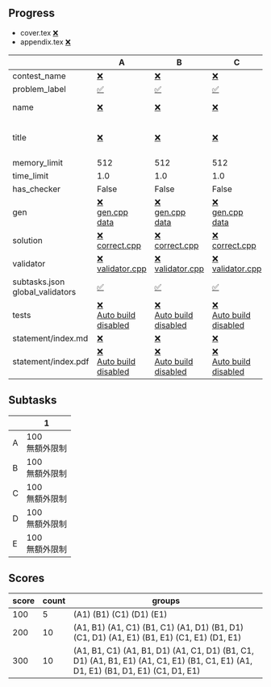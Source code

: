 
## Progress
<!-- progress start -->

- cover.tex [:x:](cover.tex)
- appendix.tex [:x:](appendix.tex)

| | A | B | C | D | E |
| --- | --- | --- | --- | --- | --- |
| contest_name |  [:x:](pA/problem.json) | [:x:](pB/problem.json) | [:x:](pC/problem.json) | [:white_check_mark:](pD/problem.json) | [:x:](pE/problem.json) |
| problem_label |  [:white_check_mark:](pA/problem.json) | [:white_check_mark:](pB/problem.json) | [:white_check_mark:](pC/problem.json) | [:white_check_mark:](pD/problem.json) | [:white_check_mark:](pE/problem.json) |
| name |  [:x:](pA/problem.json) | [:x:](pB/problem.json) | [:x:](pC/problem.json) | [:white_check_mark:](pD/problem.json)<br>Collect | [:x:](pE/problem.json) |
| title |  [:x:](pA/problem.json) | [:x:](pB/problem.json) | [:x:](pC/problem.json) | [:white_check_mark:](pD/problem.json)<br>忠孝東路走九遍 | [:x:](pE/problem.json) |
| memory_limit |  512 | 512 | 512 | 512 | 512 |
| time_limit |  1.0 | 1.0 | 1.0 | 1.0 | 1.0 |
| has_checker |  False | False | False | False | False |
| gen | [:x:](pA/gen)<br>[gen.cpp](pA/gen/gen.cpp)<br>[data](pA/gen/data) | [:x:](pB/gen)<br>[gen.cpp](pB/gen/gen.cpp)<br>[data](pB/gen/data) | [:x:](pC/gen)<br>[gen.cpp](pC/gen/gen.cpp)<br>[data](pC/gen/data) | [:x:](pD/gen)<br>[gen.cpp](pD/gen/gen.cpp)<br>[data](pD/gen/data) | [:x:](pE/gen)<br>[gen.cpp](pE/gen/gen.cpp)<br>[data](pE/gen/data) |
| solution | [:x:](pA/solution)<br>[correct.cpp](pA/solution/correct.cpp) | [:x:](pB/solution)<br>[correct.cpp](pB/solution/correct.cpp) | [:x:](pC/solution)<br>[correct.cpp](pC/solution/correct.cpp) | [:x:](pD/solution)<br>[correct.cpp](pD/solution/correct.cpp) | [:x:](pE/solution)<br>[correct.cpp](pE/solution/correct.cpp) |
| validator | [:x:](pA/validator)<br>[validator.cpp](pA/validator/validator.cpp) | [:x:](pB/validator)<br>[validator.cpp](pB/validator/validator.cpp) | [:x:](pC/validator)<br>[validator.cpp](pC/validator/validator.cpp) | [:x:](pD/validator)<br>[validator.cpp](pD/validator/validator.cpp) | [:x:](pE/validator)<br>[validator.cpp](pE/validator/validator.cpp) |
| subtasks.json<br>global_validators |  [:white_check_mark:](pA/subtasks.json) | [:white_check_mark:](pB/subtasks.json) | [:white_check_mark:](pC/subtasks.json) | [:white_check_mark:](pD/subtasks.json) | [:white_check_mark:](pE/subtasks.json) |
| tests | [:x:](pA/tests)<br>[Auto build disabled](pA/gen/DISABLE_AUTO_BUILD) | [:x:](pB/tests)<br>[Auto build disabled](pB/gen/DISABLE_AUTO_BUILD) | [:x:](pC/tests)<br>[Auto build disabled](pC/gen/DISABLE_AUTO_BUILD) | [:x:](pD/tests)<br>[Auto build disabled](pD/gen/DISABLE_AUTO_BUILD) | [:x:](pE/tests)<br>[Auto build disabled](pE/gen/DISABLE_AUTO_BUILD) |
| statement/index.md | [:x:](pA/statement/index.md) | [:x:](pB/statement/index.md) | [:x:](pC/statement/index.md) | [:x:](pD/statement/index.md) | [:x:](pE/statement/index.md) |
| statement/index.pdf | [:x:](pA/statement/index.pdf)<br>[Auto build disabled](pA/statement/DISABLE_AUTO_BUILD) | [:x:](pB/statement/index.pdf)<br>[Auto build disabled](pB/statement/DISABLE_AUTO_BUILD) | [:x:](pC/statement/index.pdf)<br>[Auto build disabled](pC/statement/DISABLE_AUTO_BUILD) | [:x:](pD/statement/index.pdf)<br>[Auto build disabled](pD/statement/DISABLE_AUTO_BUILD) | [:x:](pE/statement/index.pdf)<br>[Auto build disabled](pE/statement/DISABLE_AUTO_BUILD) |

<!-- progress end -->

## Subtasks
<!-- subtasks start -->

| | 1 |
| --- | --- |
| A | 100<br>無額外限制 |
| B | 100<br>無額外限制 |
| C | 100<br>無額外限制 |
| D | 100<br>無額外限制 |
| E | 100<br>無額外限制 |

<!-- subtasks end -->

## Scores
<!-- scores start -->

| score | count | groups |
| --- | --- | --- |
| 100 | 5 | (A1) (B1) (C1) (D1) (E1) |
| 200 | 10 | (A1, B1) (A1, C1) (B1, C1) (A1, D1) (B1, D1) (C1, D1) (A1, E1) (B1, E1) (C1, E1) (D1, E1) |
| 300 | 10 | (A1, B1, C1) (A1, B1, D1) (A1, C1, D1) (B1, C1, D1) (A1, B1, E1) (A1, C1, E1) (B1, C1, E1) (A1, D1, E1) (B1, D1, E1) (C1, D1, E1) |

<!-- scores end -->
